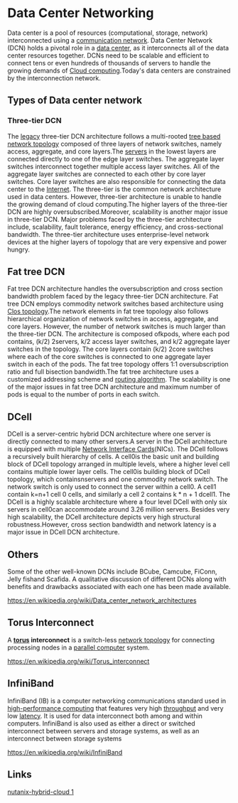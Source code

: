 # Data Center Networking

Data center is a pool of resources (computational, storage, network) interconnected using a [communication network](https://en.wikipedia.org/wiki/Communication_network). Data Center Network (DCN) holds a pivotal role in a [data center](https://en.wikipedia.org/wiki/Data_center), as it interconnects all of the data center resources together. DCNs need to be scalable and efficient to connect tens or even hundreds of thousands of servers to handle the growing demands of [Cloud computing](https://en.wikipedia.org/wiki/Cloud_computing).Today's data centers are constrained by the interconnection network.

## Types of Data center network

### Three-tier DCN

The [legacy](https://en.wikipedia.org/wiki/Legacy_system) three-tier DCN architecture follows a multi-rooted [tree based network topology](https://en.wikipedia.org/wiki/Tree_network) composed of three layers of network switches, namely access, aggregate, and core layers.The [servers](https://en.wikipedia.org/wiki/Server_(computing)) in the lowest layers are connected directly to one of the edge layer switches. The aggregate layer switches interconnect together multiple access layer switches. All of the aggregate layer switches are connected to each other by core layer switches. Core layer switches are also responsible for connecting the data center to the [Internet](https://en.wikipedia.org/wiki/Internet). The three-tier is the common network architecture used in data centers. However, three-tier architecture is unable to handle the growing demand of cloud computing.The higher layers of the three-tier DCN are highly oversubscribed.Moreover, scalability is another major issue in three-tier DCN. Major problems faced by the three-tier architecture include, scalability, fault tolerance, energy efficiency, and cross-sectional bandwidth. The three-tier architecture uses enterprise-level network devices at the higher layers of topology that are very expensive and power hungry.

## Fat tree DCN

Fat tree DCN architecture handles the oversubscription and cross section bandwidth problem faced by the legacy three-tier DCN architecture. Fat tree DCN employs commodity network switches based architecture using [Clos topology](https://en.wikipedia.org/wiki/Clos_network).The network elements in fat tree topology also follows hierarchical organization of network switches in access, aggregate, and core layers. However, the number of network switches is much larger than the three-tier DCN. The architecture is composed ofkpods, where each pod contains, (k/2) 2servers, k/2 access layer switches, and k/2 aggregate layer switches in the topology. The core layers contain (k/2) 2core switches where each of the core switches is connected to one aggregate layer switch in each of the pods. The fat tree topology offers 1:1 oversubscription ratio and full bisection bandwidth.The fat tree architecture uses a customized addressing scheme and [routing algorithm](https://en.wikipedia.org/wiki/Routing_algorithm). The scalability is one of the major issues in fat tree DCN architecture and maximum number of pods is equal to the number of ports in each switch.

## DCell

DCell is a server-centric hybrid DCN architecture where one server is directly connected to many other servers.A server in the DCell architecture is equipped with multiple [Network Interface Cards](https://en.wikipedia.org/wiki/Network_Interface_Card)(NICs). The DCell follows a recursively built hierarchy of cells. A cell0is the basic unit and building block of DCell topology arranged in multiple levels, where a higher level cell contains multiple lower layer cells. The cell0is building block of DCell topology, which containsnservers and one commodity network switch. The network switch is only used to connect the server within a cell0. A cell1 contain k=n+1 cell 0 cells, and similarly a cell 2 contains k * n + 1 dcell1. The DCell is a highly scalable architecture where a four level DCell with only six servers in cell0can accommodate around 3.26 million servers. Besides very high scalability, the DCell architecture depicts very high structural robustness.However, cross section bandwidth and network latency is a major issue in DCell DCN architecture.

## Others

Some of the other well-known DCNs include BCube, Camcube, FiConn, Jelly fishand Scafida. A qualitative discussion of different DCNs along with benefits and drawbacks associated with each one has been made available.

https://en.wikipedia.org/wiki/Data_center_network_architectures

## Torus Interconnect

A **[torus](https://en.wikipedia.org/wiki/Torus) interconnect** is a switch-less [network topology](https://en.wikipedia.org/wiki/Network_topology) for connecting processing nodes in a [parallel computer](https://en.wikipedia.org/wiki/Parallel_computer) system.

https://en.wikipedia.org/wiki/Torus_interconnect

## InfiniBand

InfiniBand (IB) is a computer networking communications standard used in [high-performance computing](https://en.wikipedia.org/wiki/High-performance_computing) that features very high [throughput](https://en.wikipedia.org/wiki/Throughput) and very low [latency](https://en.wikipedia.org/wiki/Latency_(engineering)). It is used for data interconnect both among and within computers. InfiniBand is also used as either a direct or switched interconnect between servers and storage systems, as well as an interconnect between storage systems

https://en.wikipedia.org/wiki/InfiniBand

## Links

[nutanix-hybrid-cloud 1](courses/nutanix-hybrid-cloud.md)
